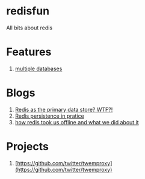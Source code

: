 redisfun
========

All bits about redis

Features
========
1. [multiple databases](http://www.rediscookbook.org/multiple_databases.html)

Blogs
========
1. [Redis as the primary data store? WTF?!](https://muut.com/blog/technology/redis-as-primary-datastore-wtf.html)
2. [Redis persistence in pratice](http://www.slideshare.net/eugef/redis-persistence-in-practice-1)
3. [how redis took us offline and what we did about it](http://engineering.sharethrough.com/blog/2013/06/06/how-redis-took-us-offline-and-what-we-did-about-it/)

Projects
=========
1. [https://github.com/twitter/twemproxy](https://github.com/twitter/twemproxy)
